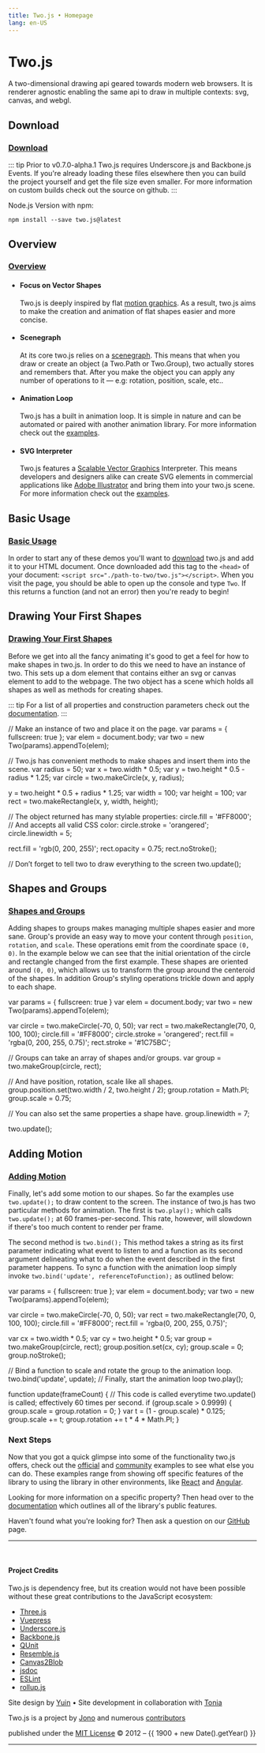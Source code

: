 ```yaml
---
title: Two.js • Homepage
lang: en-US
---
```


# Two.js

A two-dimensional drawing api geared towards modern web browsers. It is renderer agnostic enabling the same api to draw in multiple contexts: svg, canvas, and webgl.

<div>
<custom-button text="Github" type="github" href="https://github.com/jonobr1/two.js" />
<custom-button text="Sponsor" type="sponsor" href="https://github.com/sponsors/jonobr1" />
</div>

## Download

<h3 class="visible"><a href="#download">Download</a></h3>

<div>
<custom-button text="Development" type="download" href="https://raw.githubusercontent.com/jonobr1/two.js/dev/build/two.js" :size="$themeConfig.developmentSize" />
<custom-button text="Production" type="download" href="https://raw.githubusercontent.com/jonobr1/two.js/dev/build/two.min.js" :size="$themeConfig.productionSize" />
</div>

::: tip
Prior to v0.7.0-alpha.1 Two.js requires Underscore.js and Backbone.js Events. If you're already loading these files elsewhere then you can build the project yourself and get the file size even smaller. For more information on custom builds check out the source on github.
:::

Node.js Version with npm:
```
npm install --save two.js@latest
```

## Overview

<h3 class="visible"><a href="#overview">Overview</a></h3>

* #### Focus on Vector Shapes
  Two.js is deeply inspired by flat [motion graphics](http://en.wikipedia.org/wiki/Motion_graphics). As a result, two.js aims to make the creation and animation of flat shapes easier and more concise.

* #### Scenegraph
  At its core two.js relies on a [scenegraph](http://en.wikipedia.org/wiki/Scene_graph). This means that when you draw or create an object (a Two.Path or Two.Group), two actually stores and remembers that. After you make the object you can apply any number of operations to it — e.g: rotation, position, scale, etc..

* #### Animation Loop
  Two.js has a built in animation loop. It is simple in nature and can be automated or paired with another animation library. For more information check out the [examples](/examples/).

* #### SVG Interpreter
  Two.js features a [Scalable Vector Graphics](http://en.wikipedia.org/wiki/Scalable_Vector_Graphics) Interpreter. This means developers and designers alike can create SVG elements in commercial applications like [Adobe Illustrator](http://www.adobe.com/products/illustrator) and bring them into your two.js scene. For more information check out the [examples](/examples/).

## Basic Usage

<h3 class="visible"><a href="#basic-usage">Basic Usage</a></h3>

In order to start any of these demos you'll want to [download](#download) two.js and add it to your HTML document. Once downloaded add this tag to the `<head>` of your document: `<script src="./path-to-two/two.js"></script>`. When you visit the page, you should be able to open up the console and type `Two`. If this returns a function (and not an error) then you're ready to begin!

## Drawing Your First Shapes

<h3 class="visible"><a href="#drawing-your-first-shapes">Drawing Your First Shapes</a></h3>

Before we get into all the fancy animating it's good to get a feel for how to make shapes in two.js. In order to do this we need to have an instance of two. This sets up a dom element that contains either an svg or canvas element to add to the webpage. The two object has a scene which holds all shapes as well as methods for creating shapes.

::: tip
For a list of all properties and construction parameters check out the [documentation](./docs/).
:::

<inline-editor scripts="https://cdn.jsdelivr.net/npm/two.js@latest/build/two.js">
// Make an instance of two and place it on the page.
var params = { fullscreen: true };
var elem = document.body;
var two = new Two(params).appendTo(elem);

// Two.js has convenient methods to make shapes and insert them into the scene.
var radius = 50;
var x = two.width * 0.5;
var y = two.height * 0.5 - radius * 1.25;
var circle = two.makeCircle(x, y, radius);

y = two.height * 0.5 + radius * 1.25;
var width = 100;
var height = 100;
var rect = two.makeRectangle(x, y, width, height);

// The object returned has many stylable properties:
circle.fill = '#FF8000';
// And accepts all valid CSS color:
circle.stroke = 'orangered';
circle.linewidth = 5;

rect.fill = 'rgb(0, 200, 255)';
rect.opacity = 0.75;
rect.noStroke();

// Don’t forget to tell two to draw everything to the screen
two.update();

</inline-editor>

## Shapes and Groups

<h3 class="visible"><a href="#shapes-and-groups">Shapes and Groups</a></h3>

Adding shapes to groups makes managing multiple shapes easier and more sane. Group's provide an easy way to move your content through `position`, `rotation`, and `scale`. These operations emit from the coordinate space `(0, 0)`. In the example below we can see that the initial orientation of the circle and rectangle changed from the first example. These shapes are oriented around `(0, 0)`, which allows us to transform the group around the centeroid of the shapes. In addition Group's styling operations trickle down and apply to each shape.

<inline-editor scripts="https://cdn.jsdelivr.net/npm/two.js@latest/build/two.js">
var params = { fullscreen: true }
var elem = document.body;
var two = new Two(params).appendTo(elem);

var circle = two.makeCircle(-70, 0, 50);
var rect = two.makeRectangle(70, 0, 100, 100);
circle.fill = '#FF8000';
circle.stroke = 'orangered';
rect.fill = 'rgba(0, 200, 255, 0.75)';
rect.stroke = '#1C75BC';

// Groups can take an array of shapes and/or groups.
var group = two.makeGroup(circle, rect);

// And have position, rotation, scale like all shapes.
group.position.set(two.width / 2, two.height / 2);
group.rotation = Math.PI;
group.scale = 0.75;

// You can also set the same properties a shape have.
group.linewidth = 7;

two.update();

</inline-editor>

## Adding Motion

<h3 class="visible"><a href="#adding-motion">Adding Motion</a></h3>

Finally, let's add some motion to our shapes. So far the examples use `two.update();` to draw content to the screen. The instance of two.js has two particular methods for animation. The first is `two.play();` which calls `two.update();` at 60 frames-per-second. This rate, however, will slowdown if there's too much content to render per frame.

The second method is `two.bind();` This method takes a string as its first parameter indicating what event to listen to and a function as its second argument delineating what to do when the event described in the first parameter happens. To sync a function with the animation loop simply invoke `two.bind('update', referenceToFunction);` as outlined below:

<inline-editor scripts="https://cdn.jsdelivr.net/npm/two.js@latest/build/two.js">
var params = { fullscreen: true };
var elem = document.body;
var two = new Two(params).appendTo(elem);

var circle = two.makeCircle(-70, 0, 50);
var rect = two.makeRectangle(70, 0, 100, 100);
circle.fill = '#FF8000';
rect.fill = 'rgba(0, 200, 255, 0.75)';

var cx = two.width * 0.5;
var cy = two.height * 0.5;
var group = two.makeGroup(circle, rect);
group.position.set(cx, cy);
group.scale = 0;
group.noStroke();

// Bind a function to scale and rotate the group to the animation loop.
two.bind('update', update);
// Finally, start the animation loop
two.play();

function update(frameCount) {
  // This code is called everytime two.update() is called; effectively 60 times per second.
  if (group.scale > 0.9999) {
    group.scale = group.rotation = 0;
  }
  var t = (1 - group.scale) * 0.125;
  group.scale += t;
  group.rotation += t * 4 * Math.PI;
}

</inline-editor>

### Next Steps

Now that you got a quick glimpse into some of the functionality two.js offers, check out the [official](/examples/#official-examples) and [community](/examples/#community-examples) examples to see what else you can do. These examples range from showing off specific features of the library to using the library in other environments, like [React](/examples/#react) and [Angular](/examples/#angular).

Looking for more information on a specific property? Then head over to the [documentation](/docs/two/) which outlines all of the library's public features.

Haven't found what you're looking for? Then ask a question on our [GitHub](https://github.com/jonobr1/two.js/issues/new?assignees=&labels=question&template=question.md&title=%5BQuestion%5D) page.

---

<br />

#### Project Credits

Two.js is dependency free, but its creation would not have been possible without these great contributions to the JavaScript ecosystem:

<div class="inspiration">

+ [Three.js](http://threejs.org/)
+ [Vuepress](https://vuepress.vuejs.org/)
+ [Underscore.js](https://underscorejs.org/)
+ [Backbone.js](https://backbonejs.org/)
+ [QUnit](https://qunitjs.com/)
+ [Resemble.js](https://github.com/rsmbl/Resemble.js)
+ [Canvas2Blob](https://github.com/blueimp/JavaScript-Canvas-to-Blob)
+ [jsdoc](https://jsdoc.app/)
+ [ESLint](https://eslint.org/)
+ [rollup.js](https://rollupjs.org/)

</div>

<div class="project-footnote">

Site design by [Yuin](https://yuinchien.com/) • Site development in collaboration with [Tonia](https://toniab.com/)

Two.js is a project by [Jono](http://jono.fyi/) and numerous [contributors](https://github.com/jonobr1/two.js/graphs/contributors)

published under the [MIT License](https://github.com/jonobr1/two.js/blob/dev/LICENSE) © 2012 – {{ 1900 + new Date().getYear() }}

</div>

---
